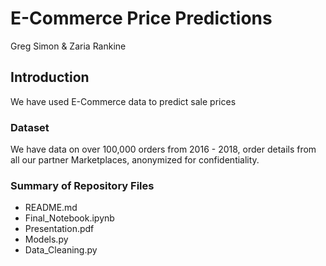 # E-Commerce Price Predictions
Greg Simon & Zaria Rankine

## Introduction
We have used E-Commerce data to predict sale prices

### Dataset
We have data on over 100,000 orders from 2016 - 2018, order details from all our partner Marketplaces, anonymized for confidentiality.

### Summary of Repository Files
- README.md  
- Final_Notebook.ipynb  
- Presentation.pdf
- Models.py
- Data_Cleaning.py